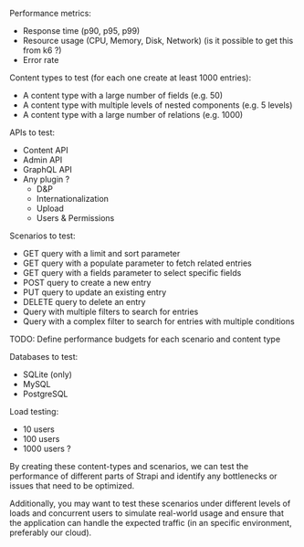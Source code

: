 Performance metrics:

- Response time (p90, p95, p99)
- Resource usage (CPU, Memory, Disk, Network) (is it possible to get this from k6 ?)
- Error rate

Content types to test (for each one create at least 1000 entries):

- A content type with a large number of fields (e.g. 50)
- A content type with multiple levels of nested components (e.g. 5 levels)
- A content type with a large number of relations (e.g. 1000)

APIs to test:

- Content API
- Admin API
- GraphQL API
- Any plugin ?
  - D&P
  - Internationalization
  - Upload
  - Users & Permissions

Scenarios to test:

- GET query with a limit and sort parameter
- GET query with a populate parameter to fetch related entries
- GET query with a fields parameter to select specific fields
- POST query to create a new entry
- PUT query to update an existing entry
- DELETE query to delete an entry
- Query with multiple filters to search for entries
- Query with a complex filter to search for entries with multiple conditions

TODO: Define performance budgets for each scenario and content type

Databases to test:

- SQLite (only)
- MySQL
- PostgreSQL

Load testing:

- 10 users
- 100 users
- 1000 users ?

By creating these content-types and scenarios,
we can test the performance of different parts of Strapi and identify
any bottlenecks or issues that need to be optimized.

Additionally, you may want to test these scenarios under different levels of loads
and concurrent users to simulate real-world usage and ensure that the application
can handle the expected traffic (in an specific environment, preferably our cloud).
